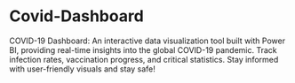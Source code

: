 # Covid-Dashboard
COVID-19 Dashboard: An interactive data visualization tool built with Power BI, providing real-time insights into the global COVID-19 pandemic. Track infection rates, vaccination progress, and critical statistics. Stay informed with user-friendly visuals and stay safe!
